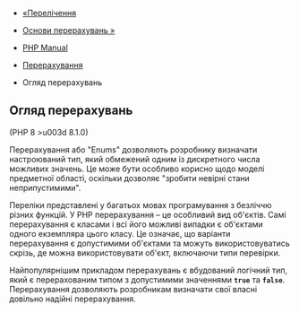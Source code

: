 - [«Перелічення](language.enumerations.md)
- [Основи перерахувань »](language.enumerations.basics.md)

- [PHP Manual](index.md)
- [Перерахування](language.enumerations.md)
- Огляд перерахувань

## Огляд перерахувань

(PHP 8 \>u003d 8.1.0)

Перерахування або "Enums" дозволяють розробнику визначати настроюваний
тип, який обмежений одним із дискретного числа можливих значень.
Це може бути особливо корисно щодо моделі предметної
області, оскільки дозволяє "зробити невірні стани неприпустимими".

Переліки представлені у багатьох мовах програмування з безліччю
різних функцій. У PHP перерахування – це особливий вид об'єктів. Самі
перерахування є класами і всі його можливі випадки є
об'єктами одного екземпляра цього класу. Це означає, що варіанти
перерахування є допустимими об'єктами та можуть використовуватись
скрізь, де можна використовувати об'єкт, включаючи типи перевірки.

Найпопулярнішим прикладом перерахувань є вбудований логічний
тип, який є перерахованим типом з допустимими
значеннями **`true`** та **`false`**. Перерахування дозволяють
розробникам визначати свої власні довільно надійні
перерахування.
